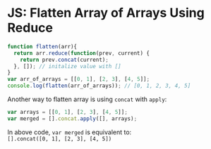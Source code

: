 # JS: Flatten Array of Arrays Using Reduce

```js
function flatten(arr){
  return arr.reduce(function(prev, current) {
    return prev.concat(current);
  }, []); // initalize value with []
}
var arr_of_arrays = [[0, 1], [2, 3], [4, 5]];
console.log(flatten(arr_of_arrays)); // [0, 1, 2, 3, 4, 5]
```

Another way to flatten array is using `concat` with `apply`:

```js
var arrays = [[0, 1], [2, 3], [4, 5]];
var merged = [].concat.apply([], arrays);
```

In above code, `var merged` is equivalent to:  
`[].concat([0, 1], [2, 3], [4, 5])`